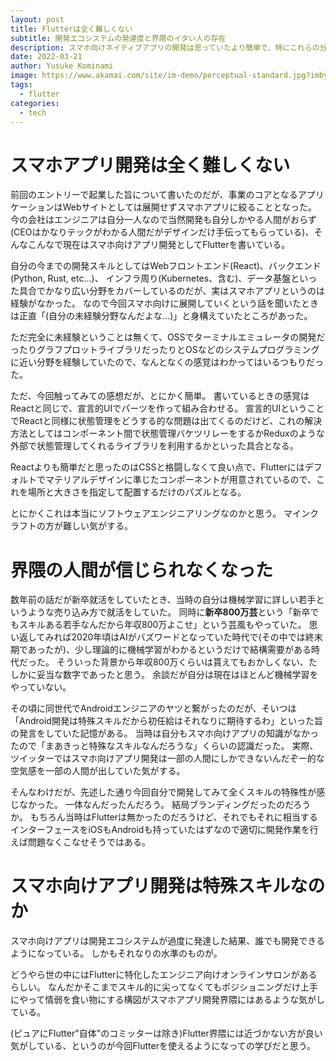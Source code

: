 ```yaml
---
layout: post
title: Flutterは全く難しくない
subtitle: 開発エコシステムの発達度と界隈のイタい人の存在
description: スマホ向けネイティブアプリの開発は思っていたより簡単で、特にこれらの分野のスキルの特殊性は無いとわかった
date: 2022-03-21
author: Yusuke Kominami
image: https://www.akamai.com/site/im-demo/perceptual-standard.jpg?imbypass=true
tags:
  - flutter
categories:
  - tech
---
```


# スマホアプリ開発は全く難しくない

前回のエントリーで起業した旨について書いたのだが、事業のコアとなるアプリケーションはWebサイトとしては展開せずスマホアプリに絞ることとなった。
今の会社はエンジニアは自分一人なので当然開発も自分しかやる人間がおらず(CEOはかなりテックがわかる人間だがデザインだけ手伝ってもらっている)、そんなこんなで現在はスマホ向けアプリ開発としてFlutterを書いている。

自分の今までの開発スキルとしてはWebフロントエンド(React)、バックエンド(Python, Rust, etc...)、
インフラ周り(Kubernetes、含む)、データ基盤といった具合でかなり広い分野をカバーしているのだが、実はスマホアプリというのは経験がなかった。
なので今回スマホ向けに展開していくという話を聞いたときは正直「(自分の未経験分野なんだよな...)」と身構えていたところがあった。

ただ完全に未経験ということは無くて、OSSでターミナルエミュレータの開発だったりグラフプロットライブラリだったりとOSなどのシステムプログラミングに近い分野を経験していたので、なんとなくの感覚はわかってはいるつもりだった。

ただ、今回触ってみての感想だが、とにかく簡単。
書いているときの感覚はReactと同じで、宣言的UIでパーツを作って組み合わせる。
宣言的UIということでReactと同様に状態管理をどうする的な問題は出てくるのだけど、これの解決方法としてはコンポーネント間で状態管理バケツリレーをするかReduxのような外部で状態管理してくれるライブラリを利用するかといった具合となる。

Reactよりも簡単だと思ったのはCSSと格闘しなくて良い点で、Flutterにはデフォルトでマテリアルデザインに準じたコンポーネントが用意されているので、これを場所と大きさを指定して配置するだけのパズルとなる。

とにかくこれは本当にソフトウェアエンジニアリングなのかと思う。
マインクラフトの方が難しい気がする。

# 界隈の人間が信じられなくなった


数年前の話だが新卒就活をしていたとき、当時の自分は機械学習に詳しい若手というような売り込み方で就活をしていた。
同時に**新卒800万芸**という「新卒でもスキルある若手なんだから年収800万よこせ」という芸風もやっていた。
思い返してみれば2020年頃はAIがバズワードとなっていた時代で(その中では終末期であったが)、少し理論的に機械学習がわかるというだけで結構需要がある時代だった。
そういった背景から年収800万くらいは貰えてもおかしくない、たしかに妥当な数字であったと思う。
余談だが自分は現在はほとんど機械学習をやっていない。

その頃に同世代でAndroidエンジニアのヤツと繋がったのだが、そいつは「Android開発は特殊スキルだから初任給はそれなりに期待するわ」といった旨の発言をしていた記憶がある。
当時は自分もスマホ向けアプリの知識がなかったので「まあきっと特殊なスキルなんだろうな」くらいの認識だった。
実際、ツイッターではスマホ向けアプリ開発は一部の人間にしかできないんだぞー的な空気感を一部の人間が出していた気がする。

そんなわけだが、先述した通り今回自分で開発してみて全くスキルの特殊性が感じなかった。
一体なんだったんだろう。
結局ブランディングだったのだろうか。
もちろん当時はFlutterは無かったのだろうけど、それでもそれに相当するインターフェースをiOSもAndroidも持っていたはずなので適切に開発作業を行えば問題なくこなせそうではある。

# スマホ向けアプリ開発は特殊スキルなのか

スマホ向けアプリは開発エコシステムが過度に発達した結果、誰でも開発できるようになっている。
しかもそれなりの水準のものが。

どうやら世の中にはFlutterに特化したエンジニア向けオンラインサロンがあるらしい。
なんだかそこまでスキル的に尖ってなくてもポジショニングだけ上手にやって情弱を食い物にする構図がスマホアプリ開発界隈にはあるような気がしている。

(ピュアにFlutter"自体"のコミッターは除き)Flutter界隈には近づかない方が良い気がしている、というのが今回Flutterを使えるようになっての学びだと思う。

